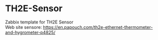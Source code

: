 # TH2E-Sensor
Zabbix template for TH2E Sensor  
Web site sensore: https://en.papouch.com/th2e-ethernet-thermometer-and-hygrometer-p4825/  

